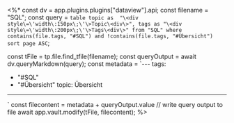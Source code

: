 <%*
const dv = app.plugins.plugins["dataview"].api;
const filename = "SQL";
const query = `table topic as 
"\<div style\=\'width\:150px\;\'\>Topic\<div\>", tags as "\<div style\=\'width\:200px\;\'\>Tags\<div\>"
from "SQL"
where contains(file.tags, "#SQL") and !contains(file.tags, "#Übersicht")
sort page ASC`;

const tFile = tp.file.find_tfile(filename);
const queryOutput = await dv.queryMarkdown(query);
const metadata = `---
tags:
  - "#SQL"
  - "#Übersicht"
topic: Übersicht
---
`
const filecontent = metadata + queryOutput.value
// write query output to file
await app.vault.modify(tFile, filecontent);
%>